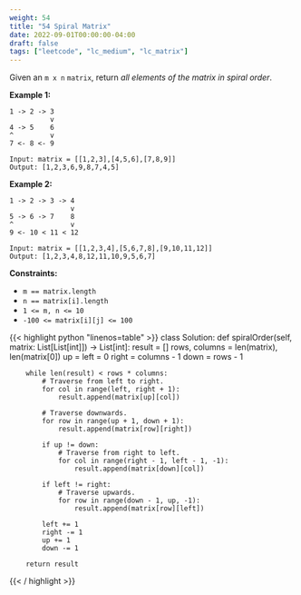 ```yaml
---
weight: 54
title: "54 Spiral Matrix"
date: 2022-09-01T00:00:00-04:00
draft: false
tags: ["leetcode", "lc_medium", "lc_matrix"]
---
```


Given an `m x n` `matrix`, return _all elements of the matrix in spiral order_.

**Example 1:**
```
1 -> 2 -> 3
          v
4 -> 5    6
^         v
7 <- 8 <- 9

Input: matrix = [[1,2,3],[4,5,6],[7,8,9]]
Output: [1,2,3,6,9,8,7,4,5]
```
**Example 2:**
```
1 -> 2 -> 3 -> 4
               v
5 -> 6 -> 7    8
^              v
9 <- 10 < 11 < 12

Input: matrix = [[1,2,3,4],[5,6,7,8],[9,10,11,12]]
Output: [1,2,3,4,8,12,11,10,9,5,6,7]
```

**Constraints:**
- `m == matrix.length`
- `n == matrix[i].length`
- `1 <= m, n <= 10`
- `-100 <= matrix[i][j] <= 100`

<div class="tabs"></div>
<div class="tab-content">
<div id="python" class="lang">
{{< highlight python "linenos=table" >}}
class Solution:
    def spiralOrder(self, matrix: List[List[int]]) -> List[int]:
        result = []
        rows, columns = len(matrix), len(matrix[0])
        up = left = 0
        right = columns - 1
        down = rows - 1

        while len(result) < rows * columns:
            # Traverse from left to right.
            for col in range(left, right + 1):
                result.append(matrix[up][col])

            # Traverse downwards.
            for row in range(up + 1, down + 1):
                result.append(matrix[row][right])

            if up != down:
                # Traverse from right to left.
                for col in range(right - 1, left - 1, -1):
                    result.append(matrix[down][col])

            if left != right:
                # Traverse upwards.
                for row in range(down - 1, up, -1):
                    result.append(matrix[row][left])

            left += 1
            right -= 1
            up += 1
            down -= 1

        return result
{{< / highlight >}}
</div>
</div>
